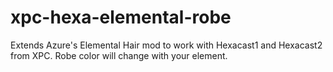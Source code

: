# xpc-hexa-elemental-robe
Extends Azure's Elemental Hair mod to work with Hexacast1 and Hexacast2 from XPC. Robe color will change with your element.
